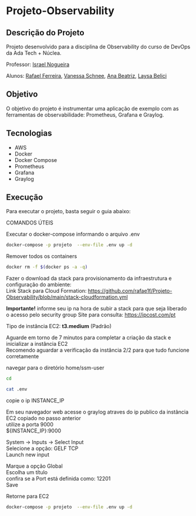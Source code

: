 # Projeto-Observability

## Descrição do Projeto
Projeto desenvolvido para a disciplina de Observability do curso de DevOps da Ada Tech + Núclea.

Professor: [Israel Nogueira](https://www.linkedin.com/in/israel-lnogueira/)

Alunos: [Rafael Ferreira](https://www.linkedin.com/in/rafae1f/), [Vanessa Schnee](https://www.linkedin.com/in/vanessa-schnee/), [Ana Beatriz](https://www.linkedin.com/in/ana-beatriz-ferraz-078420156/), [Laysa Belici](https://www.linkedin.com/in/laysabelici/)

## Objetivo
O objetivo do projeto é instrumentar uma aplicação de exemplo com as ferramentas de observabilidade: Prometheus, Grafana e Graylog.

## Tecnologias
- AWS
- Docker
- Docker Compose
- Prometheus
- Grafana
- Graylog

## Execução
Para executar o projeto, basta seguir o guia abaixo:

COMANDOS ÚTEIS

Executar o docker-compose informando o arquivo .env
```bash
docker-compose -p projeto  --env-file .env up -d
```
Remover todos os containers
```bash
docker rm -f $(docker ps -a -q)
```

Fazer o download da stack para provisionamento da infraestrutura e configuração do ambiente:\
Link Stack para Cloud Formation: https://github.com/rafae1f/Projeto-Observability/blob/main/stack-cloudformation.yml

**Importante!** informe seu ip na hora de subir a stack para que seja liberado o acesso pelo security group 
Site para consulta: https://ipcost.com/pt

Tipo de instância EC2: **t3.medium** (Padrão)

Aguarde em torno de 7 minutos para completar a criação da stack e inicializar a instância EC2\
Recomendo aguardar a verificação da instância 2/2 para que tudo funcione corretamente

navegar para o diretório home/ssm-user
```bash
cd
```
```bash
cat .env
```
copie o ip INSTANCE_IP

Em seu navegador web acesse o graylog atraves do ip publico da instância EC2 copiado no passo anterior\
utilize a porta 9000\
${INSTANCE_IP}:9000

System -> Inputs -> Select Input\
Selecione a opção: GELF TCP\
Launch new input

Marque a opção Global\
Escolha um título\
confira se a Port está definida como: 12201\
Save

Retorne para EC2
```bash
docker-compose -p projeto  --env-file .env up -d
```